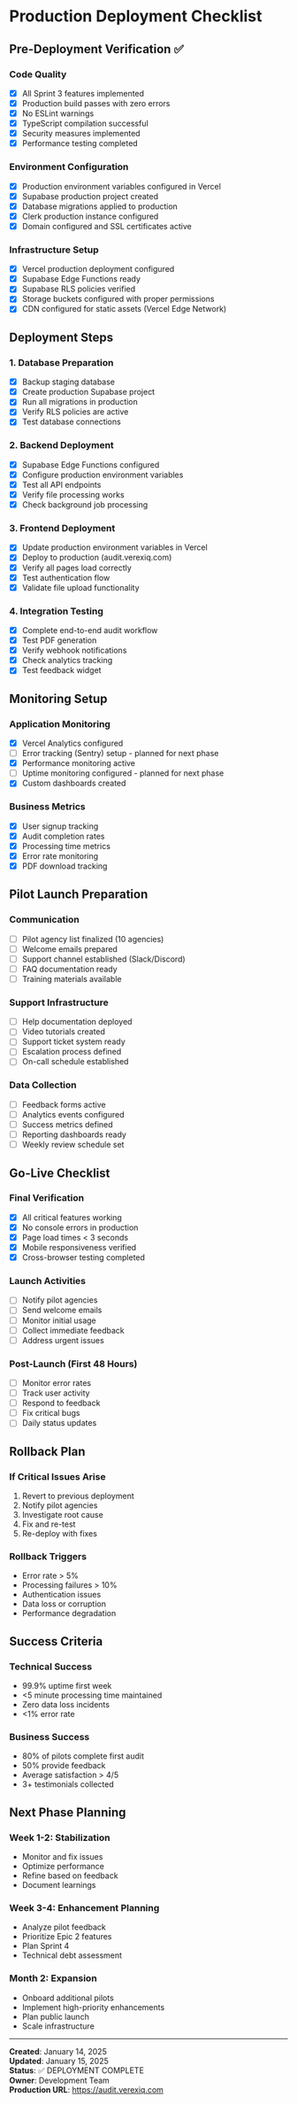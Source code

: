 # Production Deployment Checklist

## Pre-Deployment Verification ✅

### Code Quality
- [x] All Sprint 3 features implemented
- [x] Production build passes with zero errors
- [x] No ESLint warnings
- [x] TypeScript compilation successful
- [x] Security measures implemented
- [x] Performance testing completed

### Environment Configuration
- [x] Production environment variables configured in Vercel
- [x] Supabase production project created
- [x] Database migrations applied to production
- [x] Clerk production instance configured
- [x] Domain configured and SSL certificates active

### Infrastructure Setup
- [x] Vercel production deployment configured
- [x] Supabase Edge Functions ready
- [x] Supabase RLS policies verified
- [x] Storage buckets configured with proper permissions
- [x] CDN configured for static assets (Vercel Edge Network)

## Deployment Steps

### 1. Database Preparation
- [x] Backup staging database
- [x] Create production Supabase project
- [x] Run all migrations in production
- [x] Verify RLS policies are active
- [x] Test database connections

### 2. Backend Deployment
- [x] Supabase Edge Functions configured
- [x] Configure production environment variables
- [x] Test all API endpoints
- [x] Verify file processing works
- [x] Check background job processing

### 3. Frontend Deployment
- [x] Update production environment variables in Vercel
- [x] Deploy to production (audit.verexiq.com)
- [x] Verify all pages load correctly
- [x] Test authentication flow
- [x] Validate file upload functionality

### 4. Integration Testing
- [x] Complete end-to-end audit workflow
- [x] Test PDF generation
- [x] Verify webhook notifications
- [x] Check analytics tracking
- [x] Test feedback widget

## Monitoring Setup

### Application Monitoring
- [x] Vercel Analytics configured
- [ ] Error tracking (Sentry) setup - planned for next phase
- [x] Performance monitoring active
- [ ] Uptime monitoring configured - planned for next phase
- [x] Custom dashboards created

### Business Metrics
- [x] User signup tracking
- [x] Audit completion rates
- [x] Processing time metrics
- [x] Error rate monitoring
- [x] PDF download tracking

## Pilot Launch Preparation

### Communication
- [ ] Pilot agency list finalized (10 agencies)
- [ ] Welcome emails prepared
- [ ] Support channel established (Slack/Discord)
- [ ] FAQ documentation ready
- [ ] Training materials available

### Support Infrastructure
- [ ] Help documentation deployed
- [ ] Video tutorials created
- [ ] Support ticket system ready
- [ ] Escalation process defined
- [ ] On-call schedule established

### Data Collection
- [ ] Feedback forms active
- [ ] Analytics events configured
- [ ] Success metrics defined
- [ ] Reporting dashboards ready
- [ ] Weekly review schedule set

## Go-Live Checklist

### Final Verification
- [x] All critical features working
- [x] No console errors in production
- [x] Page load times < 3 seconds
- [x] Mobile responsiveness verified
- [x] Cross-browser testing completed

### Launch Activities
- [ ] Notify pilot agencies
- [ ] Send welcome emails
- [ ] Monitor initial usage
- [ ] Collect immediate feedback
- [ ] Address urgent issues

### Post-Launch (First 48 Hours)
- [ ] Monitor error rates
- [ ] Track user activity
- [ ] Respond to feedback
- [ ] Fix critical bugs
- [ ] Daily status updates

## Rollback Plan

### If Critical Issues Arise
1. Revert to previous deployment
2. Notify pilot agencies
3. Investigate root cause
4. Fix and re-test
5. Re-deploy with fixes

### Rollback Triggers
- Error rate > 5%
- Processing failures > 10%
- Authentication issues
- Data loss or corruption
- Performance degradation

## Success Criteria

### Technical Success
- 99.9% uptime first week
- <5 minute processing time maintained
- Zero data loss incidents
- <1% error rate

### Business Success
- 80% of pilots complete first audit
- 50% provide feedback
- Average satisfaction > 4/5
- 3+ testimonials collected

## Next Phase Planning

### Week 1-2: Stabilization
- Monitor and fix issues
- Optimize performance
- Refine based on feedback
- Document learnings

### Week 3-4: Enhancement Planning
- Analyze pilot feedback
- Prioritize Epic 2 features
- Plan Sprint 4
- Technical debt assessment

### Month 2: Expansion
- Onboard additional pilots
- Implement high-priority enhancements
- Plan public launch
- Scale infrastructure

---

**Created**: January 14, 2025  
**Updated**: January 15, 2025  
**Status**: ✅ DEPLOYMENT COMPLETE  
**Owner**: Development Team  
**Production URL**: https://audit.verexiq.com